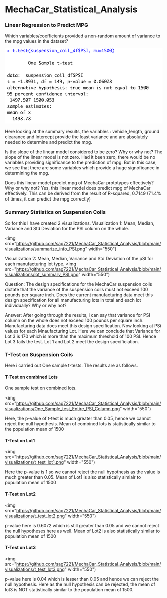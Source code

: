 # MechaCar_Statistical_Analysis

### Linear Regression to Predict MPG
Which variables/coefficients provided a non-random amount of variance to the mpg values in the dataset?

<!---![Results](https://github.com/sag7221/MechaCar_Statistical_Analysis/blob/main/visualizations/One_Sample_test_Entire_PSI_Column.png)-->
<img src="https://github.com/sag7221/MechaCar_Statistical_Analysis/blob/main/visualizations/One_Sample_test_Entire_PSI_Column.png" width="550">

Here looking at the summary results, the variables : vehicle_length, ground clearance and Intercept provide the least variance and are absolutely needed to determine and predict the mpg.

Is the slope of the linear model considered to be zero? Why or why not?
The slope of the linear model is not zero. Had it been zero, there would be no variables providing significance to the prediction of mpg.
But in this case, we see that there are some variables which provide a huge signoficance in determining the mpg.

Does this linear model predict mpg of MechaCar prototypes effectively? Why or why not?
Yes, this linear model does predict mpg of MechaCar effectively. This can be derived from the result of R-squared, 0.7149 (71.4% of times, it can predict the mpg correctly)

### Summary Statistics on Suspension Coils
So for this I have created 2 visualizations. 
Visualization 1: Mean, Median, Variance and Std Deviation for the PSI column on the whole.

<img src="https://github.com/sag7221/MechaCar_Statistical_Analysis/blob/main/visualizations/summarize_info_PSI.png" width="550")

Visualization 2: Mean, Median, Variance and Std Deviation of the pSI for each manufacturing lot type.
<img src="https://github.com/sag7221/MechaCar_Statistical_Analysis/blob/main/visualizations/lot_summary_PSI.png" width="550")



Question: The design specifications for the MechaCar suspension coils dictate that the variance of the suspension coils must not exceed 100 pounds per square inch. Does the current manufacturing data meet this design specification for all manufacturing lots in total and each lot individually? Why or why not?

Answer: After going through the results, i can say that variance for PSI column on the whole does not exceed 100 pounds per square inch.
Manufacturing data does meet this design specification.
Now looking at PSi values for each Mnaufacturing Lot. Here we can conclude that Variance for Lot 3 is 170 which is more than the maximum threshold of 100 PSI.
Hence Lot 3 fails the test.
Lot 1 and Lot 2 meet the design specificiation.

### T-Test on Suspension Coils

Here i carried out One sample t-tests. The results are as follows.

#### T-Test on combined Lots
One sample test on combined lots.

<img src="https://github.com/sag7221/MechaCar_Statistical_Analysis/blob/main/visualizations/One_Sample_test_Entire_PSI_Column.png" width="550")

Here, the p-value of t-test is much greater than 0.05, hence we cannot reject the null hypothesis. Mean of combined lots is statistically similar to the population mean of 1500

#### T-Test on Lot1

<img src="https://github.com/sag7221/MechaCar_Statistical_Analysis/blob/main/visualizations/t_test_lot1.png" width="550")

Here the p-value is 1 so we cannot reject the null hypothesis as the value is much greater than 0.05. Mean of Lot1 is also statistically simialr to population mean of 1500

#### T-Test on Lot2

<img src="https://github.com/sag7221/MechaCar_Statistical_Analysis/blob/main/visualizations/t_test_lot2.png" width="550")

p-value here is 0.6072 which is still greater than 0.05 and we cannot reject the null hypotheses here as well. Mean of Lot2 is also statistically similar to population mean of 1500


#### T-Test on Lot3

<img src="https://github.com/sag7221/MechaCar_Statistical_Analysis/blob/main/visualizations/t_test_lot3.png" width="550")

p-value here is 0.04 which is lesser than 0.05 and hence we can reject the null hypothesis. Here as the null hypothesis can be rejected, the mean of lot3 is NOT statistically similar to the population mean of 1500.


